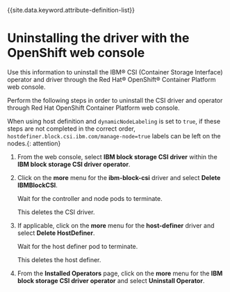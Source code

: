 
{{site.data.keyword.attribute-definition-list}}

# Uninstalling the driver with the OpenShift web console

Use this information to uninstall the IBM® CSI (Container Storage Interface) operator and driver through the Red Hat® OpenShift® Container Platform web console.

Perform the following steps in order to uninstall the CSI driver and operator through Red Hat OpenShift Container Platform web console.

When using host definition and `dynamicNodeLabeling` is set to `true`, if these steps are not completed in the correct order, `hostdefiner.block.csi.ibm.com/manage-node=true` labels can be left on the nodes.{: attention}

1. From the web console, select **IBM block storage CSI driver** within the **IBM block storage CSI driver operator**.

4. Click on the **more** menu for the **ibm-block-csi** driver and select **Delete IBMBlockCSI**.

    Wait for the controller and node pods to terminate.

    This deletes the CSI driver.

5. If applicable, click on the **more** menu for the **host-definer** driver and select **Delete HostDefiner**.

    Wait for the host definer pod to terminate.

    This deletes the host definer.

6. From the **Installed Operators** page, click on the **more** menu for the **IBM block storage CSI driver operator** and select **Uninstall Operator**.


